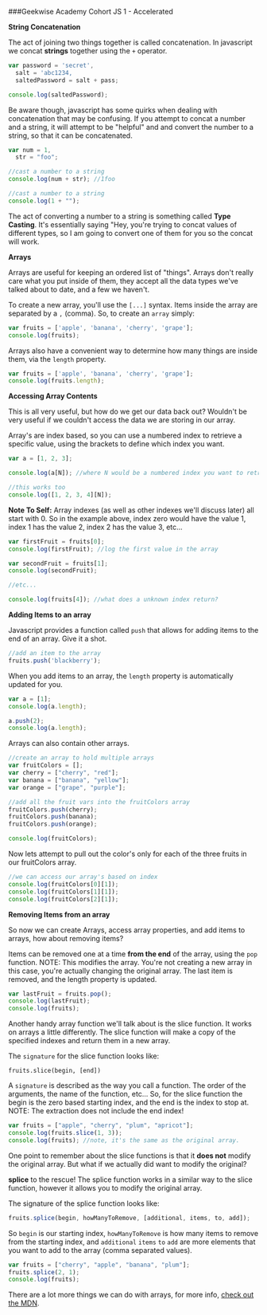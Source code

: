 ###Geekwise Academy Cohort JS 1 - Accelerated

**String Concatenation**

The act of joining two things together is called concatenation.  In javascript
we concat __strings__ together using the `+` operator.

```javascript
var password = 'secret',
  salt = 'abc1234,
  saltedPassword = salt + pass;

console.log(saltedPassword);
```

Be aware though, javascript has some quirks when dealing with concatenation that
may be confusing.  If you attempt to concat a number and a string, it will
attempt to be "helpful" and and convert the number to a string, so that it can
be concatenated.

```javascript
var num = 1,
  str = "foo";

//cast a number to a string
console.log(num + str); //1foo

//cast a number to a string
console.log(1 + "");
```

The act of converting a number to a string is something called __Type Casting__.
It's essentially saying "Hey, you're trying to concat values of different types,
so I am going to convert one of them for you so the concat will work.

**Arrays**

Arrays are useful for keeping an ordered list of "things".  Arrays don't really
care what you put inside of them, they accept all the data types we've talked
about to date, and a few we haven't.  

To create a new array, you'll use the `[...]` syntax.  Items inside the array
are separated by a `,` (comma).  So, to create an `array` simply:

```javascript
var fruits = ['apple', 'banana', 'cherry', 'grape'];
console.log(fruits);
```

Arrays also have a convenient way to determine how many things are inside them,
via the `length` property.

```javascript
var fruits = ['apple', 'banana', 'cherry', 'grape'];
console.log(fruits.length);
```

**Accessing Array Contents**

This is all very useful, but how do we get our data back out?  Wouldn't be very
useful if we couldn't access the data we are storing in our array.

Array's are index based, so you can use a numbered index to retrieve a specific
value, using the brackets to define which index you want.

```javascript
var a = [1, 2, 3];

console.log(a[N]); //where N would be a numbered index you want to retrieve

//this works too
console.log([1, 2, 3, 4][N]);
```

**Note To Self:** Array indexes (as well as other indexes we'll discuss later)
all start with 0. So in the example above, index zero would have the value 1,
index 1 has the value 2, index 2 has the value 3, etc...

```javascript
var firstFruit = fruits[0];
console.log(firstFruit); //log the first value in the array

var secondFruit = fruits[1];
console.log(secondFruit);

//etc...

console.log(fruits[4]); //what does a unknown index return?
```

**Adding Items to an array**

Javascript provides a function called `push` that allows for adding items to the
end of an array.  Give it a shot.

```javascript
//add an item to the array
fruits.push('blackberry');
```

When you add items to an array, the `length` property is automatically updated
for you. 

```javascript
var a = [1];
console.log(a.length);

a.push(2);
console.log(a.length);
```

Arrays can also contain other arrays.

```javascript
//create an array to hold multiple arrays
var fruitColors = [];
var cherry = ["cherry", "red"];
var banana = ["banana", "yellow"];
var orange = ["grape", "purple"];

//add all the fruit vars into the fruitColors array
fruitColors.push(cherry);
fruitColors.push(banana);
fruitColors.push(orange);

console.log(fruitColors);
```

Now lets attempt to pull out the color's only for each of the three fruits
in our fruitColors array.

```javascript
//we can access our array's based on index
console.log(fruitColors[0][1]);
console.log(fruitColors[1][1]);
console.log(fruitColors[2][1]);
```

**Removing Items from an array**

So now we can create Arrays, access array properties, and add items to arrays,
how about removing items? 

Items can be removed one at a time **from the end** of the array, using the
`pop` function. NOTE: This modifies the array.  You're not creating a new array
in this case, you're actually changing the original array.  The last item is
removed, and the length property is updated.

```javascript
var lastFruit = fruits.pop();
console.log(lastFruit);
console.log(fruits);
```

Another handy array function we'll talk about is the slice function. It works on
arrays a little differently. The slice function will make a copy of the
specified indexes and return them in a new array.

The `signature` for the slice function looks like:

`fruits.slice(begin, [end])`

A `signature` is described as the way you call a function.  The order of the
arguments, the name of the function, etc... So, for the slice function the begin
is the zero based starting index, and the end is the index to stop at. NOTE: The
extraction does not include the end index!

```javascript
var fruits = ["apple", "cherry", "plum", "apricot"];
console.log(fruits.slice(1, 3));
console.log(fruits); //note, it's the same as the original array.
```

One point to remember about the slice functions is that it **does not** modify the
original array. But what if we actually did want to modify the original?

**splice** to the rescue! The splice function works in a similar way to the slice
function, however it allows you to modify the original array.

The signature of the splice function looks like:

```javascript
fruits.splice(begin, howManyToRemove, [additional, items, to, add]);
```

So `begin` is our starting index, `howManyToRemove` is how many items to remove from
the starting index, and `additional` `items` `to` `add` are more elements that you want
to add to the array (comma separated values).

```javascript
var fruits = ["cherry", "apple", "banana", "plum"];
fruits.splice(2, 1);
console.log(fruits);
```

There are a lot more things we can do with arrays, for more info, [check out the
MDN](https://developer.mozilla.org/en-US/docs/Web/JavaScript/Reference/Global_Objects/Array).









[jsbin]: http://jsbin.com
